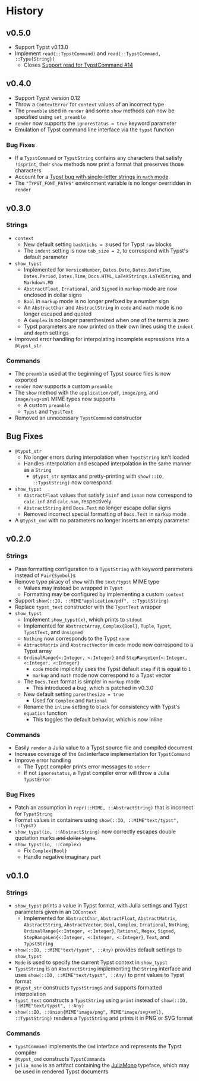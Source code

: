 
# History

## v0.5.0

- Support Typst v0.13.0
- Implement `read(::TypstCommand)` and `read(::TypstCommand, ::Type{String})`
    - Closes [Support read for TypstCommand #14](https://github.com/jakobjpeters/Typstry.jl/issues/14)

## v0.4.0

- Support Typst version 0.12
- Throw a `ContextError` for `context` values of an incorrect type
- The `preamble` used in `render` and some `show` methods can now be specified using `set_preamble`
- `render` now supports the `ignorestatus = true` keyword parameter
- Emulation of Typst command line interface via the `typst` function

### Bug Fixes

- If a `TypstCommand` or `TypstString` contains any characters that satisfy `!isprint`,
their `show` methods now print a format that preserves those characters
- Account for a [Typst bug with single-letter strings in `math` mode](https://github.com/typst/typst/issues/274#issue-1639854848)
- The `"TYPST_FONT_PATHS"` environment variable is no longer overridden in `render`

## v0.3.0

### Strings

- `context`
    - New default setting `backticks = 3` used for Typst `raw` blocks
    - The `indent` setting is now `tab_size = 2`, to correspond with Typst's default parameter
- `show_typst`
    - Implemented for `VersionNumber`, `Dates.Date`, `Dates.DateTime`, `Dates.Period`, `Dates.Time`, `Docs.HTML`, `LaTeXStrings.LaTeXString`, and `Markdown.MD`
    - `AbstractFloat`, `Irrational`, and `Signed` in `markup` mode are now enclosed in dollar signs
    - `Bool` in `markup` mode is no longer prefixed by a number sign
    - An `AbstractChar` and `AbstractString` in `code` and `math` mode is no longer escaped and quoted
    - A `Complex` is no longer parenthesized when one of the terms is zero
    - Typst parameters are now printed on their own lines using the `indent` and `depth` settings
- Improved error handling for interpolating incomplete expressions into a `@typst_str`

### Commands

- The `preamble` used at the beginning of Typst source files is now exported
- `render` now supports a custom `preamble`
- The `show` method with the `application/pdf`, `image/png`, and `image/svg+xml` MIME types now supports
    - A custom `preamble`
    - `Typst` and `TypstText`
- Removed an unnecessary `TypstCommand` constructor

## Bug Fixes

- `@typst_str`
    - No longer errors during interpolation when `TypstString` isn't loaded
    - Handles interpolation and escaped interpolation in the same manner as a `String`
        - `@typst_str` syntax and pretty-printing with `show(::IO, ::TypstString)` now correspond
- `show_typst`
    - `AbstractFloat` values that satisfy `isinf` and `isnan` now correspond to `calc.inf` and `calc.nan`, respectively
    - `AbstractString` and `Docs.Text` no longer escape dollar signs
    - Removed incorrect special formatting of `Docs.Text` in `markup` mode
- A `@typst_cmd` with no parameters no longer inserts an empty parameter

## v0.2.0

### Strings

- Pass formatting configuration to a `TypstString` with keyword parameters instead of `Pair{Symbol}`s
- Remove type piracy of `show` with the `text/typst` MIME type
    - Values may instead be wrapped in `Typst`
    - Formatting may be configured by implementing a custom `context`
- Support `show(::IO, ::MIME"application/pdf", ::TypstString)`
- Replace `typst_text` constructor with the `TypstText` wrapper
- `show_typst`
    - Implement `show_typst(x)`, which prints to `stdout`
    - Implemented for `AbstractArray`, `Complex{Bool}`, `Tuple`, `Typst`, `TypstText`, and `Unsigned`
    - `Nothing` now corresponds to the Typst `none`
    - `AbtractMatrix` and `AbstractVector` in `code` mode now correspond to a Typst array
    - `OrdinalRange{<:Integer, <:Integer}` and `StepRangeLen{<:Integer, <:Integer, <:Integer}`
        - `code` mode implicitily uses the Typst default `step` if it is equal to `1`
        - `markup` and `math` mode now correspond to a Typst vector
    - The `Docs.Text` format is simpler in `markup` mode
        - This introduced a bug, which is patched in v0.3.0
    - New default setting `parenthesize = true`
        - Used for `Complex` and `Rational`
    - Rename the `inline` setting to `block` for consistency with Typst's `equation` function
        - This toggles the default behavior, which is now inline

### Commands

- Easily `render` a Julia value to a Typst source file and compiled document
- Increase coverage of the `Cmd` interface implementation for `TypstCommand`
- Improve error handling
    - The Typst compiler prints error messages to `stderr`
    - If not `ignorestatus`, a Typst compiler error will throw a Julia `TypstError`

### Bug Fixes

- Patch an assumption in `repr(::MIME, ::AbstractString)` that is incorrect for `TypstString`
- Format values in containers using `show(::IO, ::MIME"text/typst", ::Typst)`
- `show_typst(io, ::AbstractString)` now correctly escapes double quotation marks ~~and dollar signs~~.
- `show_typst(io, ::Complex)`
    - Fix `Complex{Bool}`
    - Handle negative imaginary part

## v0.1.0

### Strings

- `show_typst` prints a value in Typst format, with Julia settings and Typst parameters given in an `IOContext`
    - Implemented for `AbstractChar`, `AbstractFloat`, `AbstractMatrix`, `AbstractString`, `AbstractVector`, `Bool`, `Complex`, `Irrational`, `Nothing`, `OrdinalRange{<:Integer, <:Integer}`, `Rational`, `Regex`, `Signed`, `StepRangeLen{<:Integer, <:Integer, <:Integer}`, `Text`, and `TypstString`
- `show(::IO, ::MIME"text/typst", ::Any)` provides default settings to `show_typst`
- `Mode` is used to specify the current Typst context in `show_typst`
- `TypstString` is an `AbstractString` implementing the `String` interface and uses `show(::IO, ::MIME"text/typst", ::Any)` to print values to Typst format
- `@typst_str` constructs `TypstString`s and supports formatted interpolation
- `typst_text` constructs a `TypstString` using `print` instead of `show(::IO, ::MIME"text/typst", ::Any)`
- `show(::IO, ::Union{MIME"image/png", MIME"image/svg+xml}, ::TypstString)` renders a `TypstString` and prints it in PNG or SVG format

### Commands

- `TypstCommand` implements the `Cmd` interface and represents the Typst compiler
- `@typst_cmd` constructs `TypstCommand`s
- `julia_mono` is an artifact containing the [JuliaMono](https://github.com/cormullion/juliamono) typeface, which may be used in rendered Typst documents
